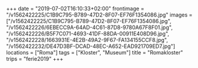 +++
date = "2019-07-02T16:10:33+02:00"
frontimage = "/v1562422225/C1B9C795-B789-47D2-8F07-EF76F1354086.jpg"
images = ["/v1562422225/C1B9C795-B789-47D2-8F07-EF76F1354086.jpg", "/v1562422226/6EBECC9A-64AD-4C61-87D8-9780A67F8F01.jpg", "/v1562422226/B5F7C071-4693-41DF-88DA-00911E408D96.jpg", "/v1562422228/1663931E-4E2B-49A2-9F67-FA134155CCF8.jpg", "/v1562422232/DE47D3BF-DCAD-48EC-A652-EAD921709ED7.jpg"]
locations = ["Roma"]
tags = ["Kloster", "Museum"]
title = "Romakloster"
trips = "ferie2019"
+++
